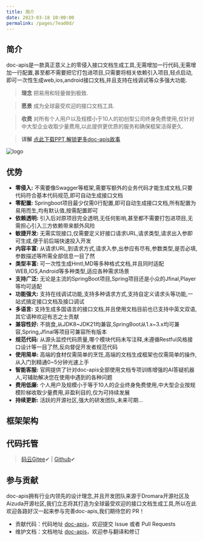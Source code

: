 ```yaml
---
title: 简介
date: 2023-03-18 10:00:00
permalink: /pages/7ead0d/
---
```

## 简介
doc-apis是一款真正意义上的零侵入接口文档生成工具,无需增加一行代码,无需增加一行配置,甚至都不需要把它打包进项目,只需要将相关依赖引入项目,轻点启动,即可一次性生成web,ios,android接口文档,并且支持在线调试等众多强大功能.

> **理念** 把易用和轻量做到极致.

> **愿景** 成为全球最受欢迎的接口文档工具.

> **收费** 对所有个人用户以及规模小于10人的初创型公司终身免费使用,仅针对中大型企业收取少量费用,以此提供更优质的服务和确保框架活得更久.

> **详解** [点此下载PPT,解锁更多doc-apis故事](https://iknow.hs.net/e1af094d-23b6-4baa-9f42-b4454c2223cb.pptx)

![logo](https://iknow.hs.net/ff0be8e5-f05a-41ee-b17c-d28d51677786.png)

## 优势
- **零侵入:** 不需要像Swagger等框架,需要写额外的业务代码才能生成文档,只要代码符合基本代码规范,即可自动生成接口文档
- **零配置:** Springboot项目最少仅需0行配置,即可自动生成接口文档,所有配置为易用而生,均有默认值,按需配置即可
- **依赖透明:** 引入后对原项目完全透明,无任何影响,甚至都不需要打包进项目,无需担心引入三方依赖带来额外风险
- **敏捷开发:** 无需实现接口,仅需要定义好接口请求URL,请求类型,请求出入参即可生成,便于前后端快速投入开发
- **内容丰富:** 从请求URL,到请求方式,请求入参,出参应有尽有,参数类型,是否必填,参数描述等所需全部信息一目了然
- **类型丰富:** 可一次性生成Hmtl,MD等多种格式文档,并且同时适配WEB,IOS,Android等多种类型,适应各种需求场景
- **支持广泛:** 无论是主流的SpringBoot项目,Spring项目还是小众的Jfinal,Player等均可适配
- **功能强大:** 支持在线调试功能,支持多种请求方式,支持自定义请求头等功能,一站式搞定接口文档及接口调试
- **多语言:** 支持生成多国语言的接口文档,并且使用文档目前也已支持中英文双语,其它语种欢迎有志之士贡献
- **兼容性好:** 不挑食,从JDK8~JDK21均兼容,SpringBoot从1.x~3.x均可兼容,Spring,Jfinal等项目可兼容所有版本
- **规范代码:** 从源头监控代码质量,哪个模块代码未写注释,未遵循Restful风格接口设计等一目了然,反向督促开发者规范代码
- **使用简单:** 高端的食材仅需简单的烹饪,高端的文档生成框架也仅需简单的操作,从入门到精通0~5分钟光速上手
- **智能客服:** 官网提供了针对doc-apis全部使用文档专项训练增强的AI答疑机器人,可辅助解决您在使用中遇到的各种问题
- **费用低廉:** 个人用户及规模小于等于10人的企业终身免费使用,中大型企业按规模阶梯收取少量费用,非盈利目的,仅为可持续发展
- **持续更新:** 活跃的开源社区,强大的研发团队,未来可期...

## 框架架构

## 代码托管
> [码云Gitee](https://gitee.com/easy-es/doc-apis)✔ | [Github](https://github.com/xpc1024/doc-apis)✔


## 参与贡献
doc-apis拥有行业内领先的设计理念,并且开发团队来源于Dromara开源社区及Aizuda开源社区,我们立志将其打造为全球最受欢迎的接口文档生成工具,所以在此欢迎各路好汉一起来参与完善doc-apis,我们期待您的 PR！

- 贡献代码：代码地址 [doc-apis](https://github.com/xpc1024/doc-apis)，欢迎提交 Issue 或者 Pull Requests
- 维护文档：文档地址 [doc-apis](https://github.com/xpc1024/easy-es-home-source)，欢迎参与翻译和修订

